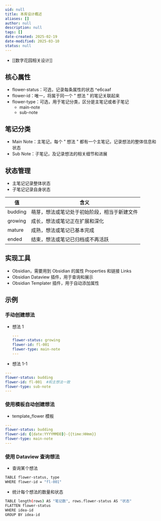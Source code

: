 ```yaml
---
uid: null
title: 本库设计概述
aliases: []
author: null
description: null
tags: []
date-created: 2025-02-19
date-modified: 2025-03-10
status: null
---
```


- [[数字花园相关设计]]

## 核心属性

- flower-status：可选，记录每条属性的状态 ^e6caaf
- flower-id：唯一，将属于同一个 " 想法 " 的笔记关联起来
- flower-type：可选，用于笔记分类，区分是主笔记或者子笔记
	- main-note
	- sub-note

## 笔记分类

- Main Note：主笔记，每个 " 想法 " 都有一个主笔记，记录想法的整体信息和状态
- Sub Note：子笔记，及记录想法的相关细节和进展

## 状态管理

- 主笔记记录整体状态
- 子笔记记录自身状态

| 值       | 含义                     |
| ------- | ---------------------- |
| budding | 萌芽，想法或笔记处于初始阶段，相当于新建文件 |
| growing | 成长，想法或笔记正在扩展和深化        |
| mature  | 成熟，想法或笔记已基本完成          |
| ended   | 结束，想法或笔记已归档或不再活跃       |

## 实现工具

- Obsidian，需要用到 Obsidian 的属性 Properties 和链接 Links
- Obsidian Dataview 插件，用于查询和展示
- Obsidian Templater 插件，用于自动添加属性

## 示例

### 手动创建想法

- 想法 1

	```yaml
	---
	flower-status: growing
	flower-id: fl-001
	flower-type: main-note
	---
	```

- 想法 1-1

```yaml
---
flower-status: budding
flower-id: fl-001  #和主想法一致
flower-type: sub-note
---
```

### 使用模板自动创建想法

- template_flower 模板

```yaml
---
flower-status: budding
flower-id: {{date:YYYYMMDD}}-{{time:HHmm}}
flower-type: main-note
---
```

### 使用 Dataview 查询想法

- 查询某个想法

```bash
TABLE flower-status, type
WHERE flower-id = "fl-001" 
```

- 统计每个想法的数量和状态

```bash
TABLE length(rows) AS "笔记数", rows.flower-status AS "状态"
FLATTEN flower-status
WHERE idea-id
GROUP BY idea-id
```

